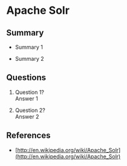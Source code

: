 Apache Solr
===========

Summary
-------
* Summary 1

* Summary 2

Questions
---------
1. Question 1?  
Answer 1

2. Question 2?  
Answer 2

References
----------
* [http://en.wikipedia.org/wiki/Apache_Solr](http://en.wikipedia.org/wiki/Apache_Solr)